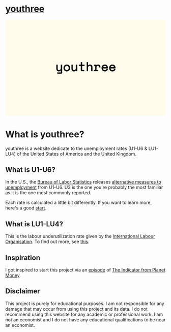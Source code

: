 # <a href="youthree.arjunyadav.net">youthree</a>
![youthree](youthree.png)

# What is youthree?
youthree is a website dedicate to the unemployment rates (U1-U6 & LU1-LU4) of the United States of America and the United Kingdom.

## What is U1-U6?
In the U.S., the [Bureau of Labor Statistics](bls.gov) releases [alternative measures to unemployment](https://www.bls.gov/news.release/empsit.t15.htm) from U1-U6. U3 is the one you're probably the most familiar as it is the one most commonly reported.

Each rate is calculated a little bit differently. If you want to learn more, here's a good [start](https://www.investopedia.com/articles/investing/080415/true-unemployment-rate-u6-vs-u3.asp).

## What is LU1-LU4?
This is the labour underutilization rate given by the [International Labour Organisation](https://www.ilo.org/global/lang--en/index.htm). To find out more, see [this](https://www.ilo.org/wcmsp5/groups/public/---dgreports/---stat/documents/publication/wcms_644467.pdf).

## Inspiration
I got inspired to start this project via an [episode](https://www.npr.org/2021/07/02/1012771847/are-we-looking-at-the-wrong-jobs-numbers) of [The Indicator from Planet Money](https://www.npr.org/podcasts/510325/the-indicator-from-planet-money).

## Disclaimer
This project is purely for educational purposes. I am not responsible for any damage that may occur from using this project and its data. I do not recommend using this website for any academic or professional work. I am not an economist and I do not have any educational qualifications to be near an economist.
